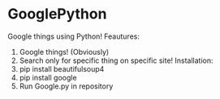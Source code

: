 # GooglePython
Google things using Python! 
Feautures:
1. Google things! (Obviously)
2. Search only for specific thing on specific site!
Installation:
1. pip install beautifulsoup4
2. pip install google
3. Run Google.py in repository
